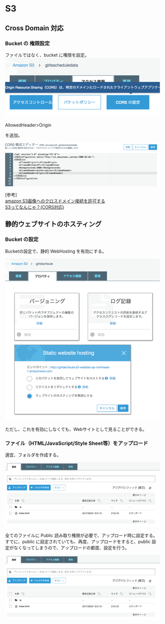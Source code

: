 # S3

## Cross Domain 対応
### Bucket の 権限設定
ファイルではなく、bucket に権限を設定。
![Bucket Permisson](img/s3_01.png)

AllowedHeader>Origin</AllowedHeader>

を追加。

![Allow Origin](img/s3_02.png)


[参考]  
[amazon S3画像へのクロスドメイン接続を許可する](http://qiita.com/takahi5/items/ffa5b87eac7dd81a7038)  
[S3ってなんじゃ？(CORS対応) ](http://memocra.blogspot.jp/2012/09/s3cors.html)

## 静的ウェブサイトのホスティング
### Bucket の設定
Bucketの設定で、静的 WebHosting を有効にする。

![Static Web](img/s3_03.png)

ただし、これを有効にしなくても、Webサイトとして見ることができる。

### ファイル（HTML/JavaScript/Style Sheet等）をアップロード

適宜、フォルダを作成する。

![Static Web Upload](img/s3_04.png)

全てのファイルに Public 読み取り権限が必要で、アップロード時に設定する。  
すでに、public に設定されていても、再度、アップロードをすると、public 設定がなくなってしまうので、アップロードの都度、設定を行う。

![Static Web Publication](img/s3_04.png)

